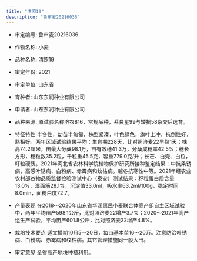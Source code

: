 ```yaml
---
title: "清照19"
description: "鲁审麦20216036"
---
```

* 审定编号:  鲁审麦20216036

*  作物名称:  小麦

*  品种名称:  清照19

*  审定年份:  2021

*  审定单位:  山东省

* 育种者:  山东东润种业有限公司

*  申请者:  山东东润种业有限公司

*  品种来源:  原试验名称济农816，常规品种，系良星99与矮抗58杂交后选育。

*  特征特性
半冬性，幼苗半匍匐，株型紧凑，叶色绿色，旗叶上冲，抗倒性好，熟相好。两年区域试验结果平均：生育期228天，比对照济麦22早熟1天；株高74.2厘米，亩最大分蘖98.1万，亩有效穗41.3万，分蘖成穗率42.5%；穗长方形，穗粒数35.2粒，千粒重45.5克，容重779.0克/升；长芒、白壳、白粒，籽粒硬质。2021年河北省农林科学院植物保护研究所接种鉴定结果：中抗条锈病，高感叶锈病、白粉病、赤霉病和纹枯病。越冬抗寒性中等。2021年经农业农村部谷物品质监督检验测试中心（泰安）测试结果：籽粒蛋白质含量13.0%，湿面筋28.1%，沉淀值33.0ml，吸水率63.2ml/100g，稳定时间8.0min，面粉白度72.7。

*  产量表现
在2018～2020年山东省华润惠民小麦联合体高产组自主区域试验中，两年平均亩产598.1公斤，比对照济麦22增产3.7%；2020～2021年高产组生产试验，平均亩产601.8公斤，比对照济麦22增产4.8%。

*  栽培技术要点
适宜播期10月5～20日，每亩基本苗16～20万。注意防治叶锈病、白粉病、赤霉病和纹枯病。其它管理措施同一般大田。

*  审定意见
全省高产地块种植利用。

